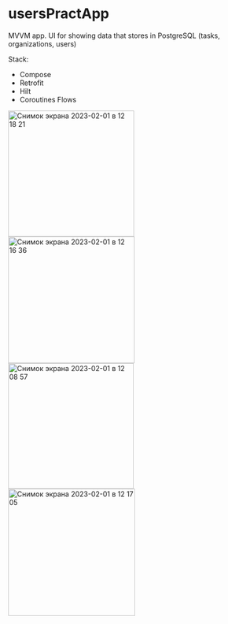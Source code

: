 # usersPractApp

MVVM app. UI for showing data that stores in PostgreSQL (tasks, organizations, users)


Stack:
- Compose
- Retrofit
- Hilt
- Coroutines Flows



<img width="256" alt="Снимок экрана 2023-02-01 в 12 18 21" src="https://user-images.githubusercontent.com/49618961/216002195-a65fdce1-5eca-4471-8b60-29981183a162.png">


<img width="257" alt="Снимок экрана 2023-02-01 в 12 16 36" src="https://user-images.githubusercontent.com/49618961/216002277-56f7e077-b3c5-4986-8ae0-8ca06c3dfe32.png">


<img width="255" alt="Снимок экрана 2023-02-01 в 12 08 57" src="https://user-images.githubusercontent.com/49618961/216002344-96f7bfea-8c06-4216-8c92-08817b3a1804.png">


<img width="258" alt="Снимок экрана 2023-02-01 в 12 17 05" src="https://user-images.githubusercontent.com/49618961/216002397-718bf0df-9b12-4385-a321-173f18609667.png">
